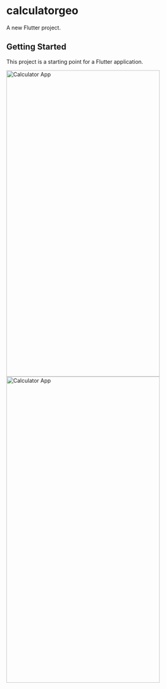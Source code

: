 # calculatorgeo

A new Flutter project.

## Getting Started

This project is a starting point for a Flutter application.

<img src="https://github.com/GeorgeYoussef27/Calculator-App-using-Flutter/assets/117766890/6c84a3fb-3cfd-4528-8553-4e379b6ab588" alt="Calculator App" width="400" height="800">
<img src="https://github.com/GeorgeYoussef27/Calculator-App-using-Flutter/assets/117766890/ea9a0611-df52-4cd3-a366-6929b420b989" alt="Calculator App" width="400" height="800">

